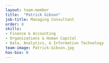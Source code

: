 ```yaml
---
layout: team-member
title:  "Patrick Gibson"
job-title: Managing Consultant
order: 8
skills:
- Finance & Accounting
- Organizations & Human Capital
- Data, Analytics, & Information Technology
team-image: Patrick-Gibson.jpg
has-bio: N
---
```


